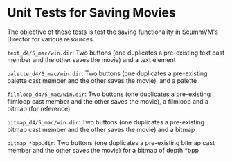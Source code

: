 Unit Tests for Saving Movies
============================

The objective of these tests is test the saving functionality in ScummVM's Director for various resources.

`text_d4/5_mac/win.dir`: Two buttons (one duplicates a pre-existing text cast member and the other saves the movie) and a text element 

`palette_d4/5_mac/win.dir`: Two buttons (one duplicates a pre-existing palette cast member and the other saves the movie), and a palette 

`filmloop_d4/5_mac/win.dir`: Two buttons (one duplicates a pre-existing filmloop cast member and the other saves the movie), a filmloop and a bitmap (for reference)  

`bitmap_d4/5_mac/win.dir`: Two buttons (one duplicates a pre-existing bitmap cast member and the other saves the movie) and a bitmap 

`bitmap_*bpp.dir`: Two buttons (one duplicates a pre-existing bitmap cast member and the other saves the movie) for a bitmap of depth *bpp
